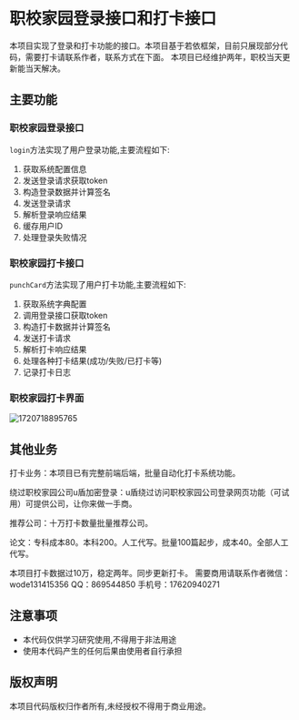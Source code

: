 # 职校家园登录接口和打卡接口

本项目实现了登录和打卡功能的接口。本项目基于若依框架，目前只展现部分代码，需要打卡请联系作者，联系方式在下面。
本项目已经维护两年，职校当天更新能当天解决。

## 主要功能

### 职校家园登录接口

`login`方法实现了用户登录功能,主要流程如下:

1. 获取系统配置信息
2. 发送登录请求获取token 
3. 构造登录数据并计算签名
4. 发送登录请求
5. 解析登录响应结果
6. 缓存用户ID
7. 处理登录失败情况

### 职校家园打卡接口  

`punchCard`方法实现了用户打卡功能,主要流程如下:

1. 获取系统字典配置
2. 调用登录接口获取token
3. 构造打卡数据并计算签名  
4. 发送打卡请求
5. 解析打卡响应结果
6. 处理各种打卡结果(成功/失败/已打卡等)
7. 记录打卡日志

### 职校家园打卡界面 
![1720718895765](https://github.com/HEshaobo23/-/assets/135514643/8461706d-6170-444b-94ea-301a4fbe9e50)


## 其他业务
打卡业务：本项目已有完整前端后端，批量自动化打卡系统功能。

绕过职校家园公司u盾加密登录：u盾绕过访问职校家园公司登录网页功能（可试用）可提供公司，让你来做一手商。

推荐公司：十万打卡数量批量推荐公司。

论文：专科成本80。本科200。人工代写。批量100篇起步，成本40。全部人工代写。

本项目打卡数据过10万，稳定两年。同步更新打卡。
需要商用请联系作者微信：wode131415356 QQ：869544850 手机号：17620940271

## 注意事项

- 本代码仅供学习研究使用,不得用于非法用途
- 使用本代码产生的任何后果由使用者自行承担

## 版权声明

本项目代码版权归作者所有,未经授权不得用于商业用途。

